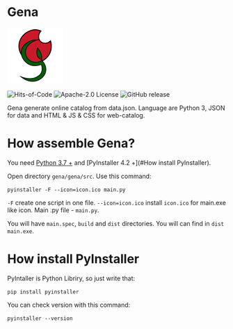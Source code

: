 # Gena

<img src="architecture/doc/images/icon/icon_128.png">

![Hits-of-Code](https://hitsofcode.com/github/aparovyshnaya/gena?branch=main) ![Apache-2.0 License](https://img.shields.io/badge/License-Apache--2.0-brightgreen.svg) ![GitHub release](https://img.shields.io/github/release/AParovyshnaya/gena)

Gena generate online catalog from data.json. Language are Python 3, JSON for data and HTML & JS & CSS for web-catalog.

# How assemble Gena?

You need [Python 3.7 +](https://www.python.org/downloads/) and [PyInstaller 4.2 +](#How install PyInstaller).

Open directory `gena/gena/src`. Use this command:

```
pyinstaller -F --icon=icon.ico main.py 
```
`-F` create one script in one file. `--icon=icon.ico` install `icon.ico` for main.exe like icon. Main .py file - `main.py`.

You will have `main.spec`, `build` and `dist` directories. You will can find in `dist` `main.exe`.
 
# How install PyInstaller

PyIntaller is Python Libriry, so just write that:

```
pip install pyinstaller
```

You can check version with this command:

```
pyinstaller --version
```

